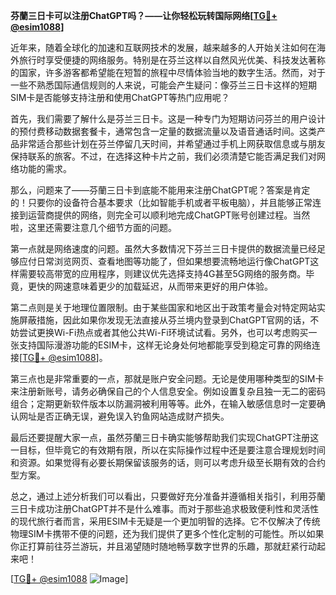 **芬蘭三日卡可以注册ChatGPT吗？——让你轻松玩转国际网络[[TG💪+ @esim1088](https://t.me/s/esim1088)]**

近年来，随着全球化的加速和互联网技术的发展，越来越多的人开始关注如何在海外旅行时享受便捷的网络服务。特别是在芬兰这样以自然风光优美、科技发达著称的国家，许多游客都希望能在短暂的旅程中尽情体验当地的数字生活。然而，对于一些不熟悉国际通信规则的人来说，可能会产生疑问：像芬兰三日卡这样的短期SIM卡是否能够支持注册和使用ChatGPT等热门应用呢？

首先，我们需要了解什么是芬兰三日卡。这是一种专门为短期访问芬兰的用户设计的预付费移动数据套餐卡，通常包含一定量的数据流量以及语音通话时间。这类产品非常适合那些计划在芬兰停留几天时间，并希望通过手机上网获取信息或与朋友保持联系的旅客。不过，在选择这种卡片之前，我们必须清楚它能否满足我们对网络功能的需求。

那么，问题来了——芬蘭三日卡到底能不能用来注册ChatGPT呢？答案是肯定的！只要你的设备符合基本要求（比如智能手机或者平板电脑），并且能够正常连接到运营商提供的网络，则完全可以顺利地完成ChatGPT账号创建过程。当然啦，这里还需要注意几个细节方面的问题。

第一点就是网络速度的问题。虽然大多数情况下芬兰三日卡提供的数据流量已经足够应付日常浏览网页、查看地图等功能了，但如果想要流畅地运行像ChatGPT这样需要较高带宽的应用程序，则建议优先选择支持4G甚至5G网络的服务商。毕竟，更快的网速意味着更少的加载延迟，从而带来更好的用户体验。

第二点则是关于地理位置限制。由于某些国家和地区出于政策考量会对特定网站实施屏蔽措施，因此如果你发现无法直接从芬兰境内登录到ChatGPT官网的话，不妨尝试更换Wi-Fi热点或者其他公共Wi-Fi环境试试看。另外，也可以考虑购买一张支持国际漫游功能的ESIM卡，这样无论身处何地都能享受到稳定可靠的网络连接[[TG💪+ @esim1088](https://t.me/s/esim1088)]。

第三点也是非常重要的一点，那就是账户安全问题。无论是使用哪种类型的SIM卡来注册新账号，请务必确保自己的个人信息安全。例如设置复杂且独一无二的密码组合；定期更新软件版本以防漏洞被利用等等。此外，在输入敏感信息时一定要确认网址是否正确无误，避免误入钓鱼网站造成财产损失。

最后还要提醒大家一点，虽然芬蘭三日卡确实能够帮助我们实现ChatGPT注册这一目标，但毕竟它的有效期有限，所以在实际操作过程中还是要注意合理规划时间和资源。如果觉得有必要长期保留该服务的话，则可以考虑升级至长期有效的合约型方案。

总之，通过上述分析我们可以看出，只要做好充分准备并遵循相关指引，利用芬蘭三日卡成功注册ChatGPT并不是什么难事。而对于那些追求极致便利性和灵活性的现代旅行者而言，采用ESIM卡无疑是一个更加明智的选择。它不仅解决了传统物理SIM卡携带不便的问题，还为我们提供了更多个性化定制的可能性。所以如果你正打算前往芬兰游玩，并且渴望随时随地畅享数字世界的乐趣，那就赶紧行动起来吧！

[[TG💪+ @esim1088](https://t.me/s/esim1088) ![Image](https://i.postimg.cc/4NQfJmqS/Snipaste-2025-05-13-00-14-12.png)]
